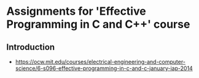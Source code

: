# Assignments for 'Effective Programming in C and C++' course

## Introduction
 - https://ocw.mit.edu/courses/electrical-engineering-and-computer-science/6-s096-effective-programming-in-c-and-c-january-iap-2014